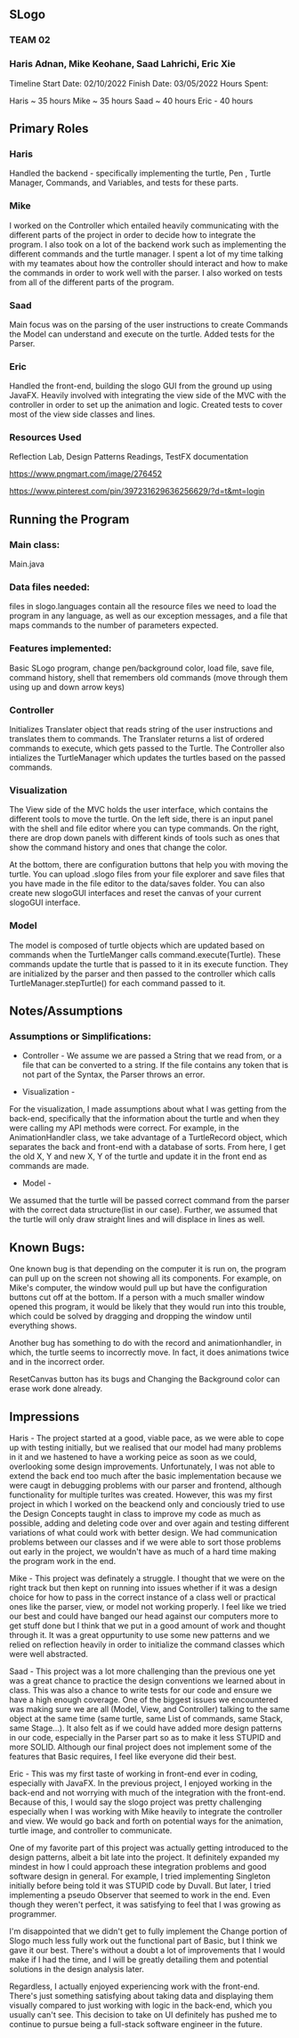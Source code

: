 ## SLogo
### TEAM 02
### Haris Adnan, Mike Keohane, Saad Lahrichi, Eric Xie

Timeline
Start Date: 02/10/2022
Finish Date: 03/05/2022
Hours Spent:

Haris ~ 35 hours
Mike ~ 35 hours
Saad ~ 40 hours
Eric - 40 hours

## Primary Roles


### Haris

Handled the backend - specifically implementing the turtle, Pen , Turtle Manager, Commands, and Variables, and tests for these parts.



### Mike

I worked on the Controller which entailed heavily communicating with the different parts of the project in order to decide how to integrate the program. I also took on a lot of the backend work such as implementing the different commands and the turtle manager. I spent a lot of my time talking with my teamates about how the controller should interact and how to make the commands in order to work well with the parser. I also worked on tests from all of the different parts of the program.


### Saad

Main focus was on the parsing of the user instructions to create Commands the Model can understand and execute on the turtle.
Added tests for the Parser.


### Eric

Handled the front-end, building the slogo GUI from the ground up using JavaFX. Heavily involved with integrating the view side of the MVC with the controller in order to set up the animation and logic. Created tests to cover most of the view side classes and lines.




### Resources Used
Reflection Lab, Design Patterns Readings, TestFX documentation

https://www.pngmart.com/image/276452

https://www.pinterest.com/pin/397231629636256629/?d=t&mt=login



## Running the Program
### Main class:
Main.java

### Data files needed:
files in slogo.languages contain all the resource files we need to load the program in any language, as well as our exception messages, and a file that maps commands to the number of parameters expected.

### Features implemented:
Basic SLogo program, change pen/background color, load file, save file, command history, shell that remembers old commands (move through them using up and down arrow keys)


### Controller

Initializes Translater object that reads string of the user instructions and translates them to commands. The Translater returns a list of ordered commands to execute, which gets passed to the Turtle. The Controller also intializes the TurtleManager which updates the turtles based on the passed commands.



### Visualization

The View side of the MVC holds the user interface, which contains the different tools to move the turtle. On the left side, there is an input panel with the shell and file editor where you can type commands. On the right, there are drop down panels with different kinds of tools such as ones that show the command history and ones that change the color.

At the bottom, there are configuration buttons that help you with moving the turtle. You can upload .slogo files from your file explorer and save files that you have made in the file editor to the data/saves folder. You can also create new slogoGUI interfaces and reset the canvas of your current slogoGUI interface.




### Model

The model is composed of turtle objects which are updated based on commands when the TurtleManger calls command.execute(Turtle). These commands update the turtle that is passed to it in its execute function. They are initialized by the parser and then passed to the controller which calls TurtleManager.stepTurtle() for each command passed to it.





## Notes/Assumptions
### Assumptions or Simplifications:


* Controller -
  We assume we are passed a String that we read from, or a file that can be converted to a string. If the file contains any token that is not part of the Syntax, the Parser throws an error.


* Visualization -

For the visualization, I made assumptions about what I was getting from the back-end, specifically that the information about the turtle and when they were calling my API methods were correct. For example, in the AnimationHandler class, we take advantage of a TurtleRecord object, which separates the back and front-end with a database of sorts. From here, I get the old X, Y and new X, Y of the turtle and update it in the front end as commands are made.




* Model -

We assumed that the turtle will be passed correct command from the parser with the correct data structure(list in our case). Further, we assumed that the turtle will only draw straight lines and will displace in lines as well.



## Known Bugs:

One known bug is that depending on the computer it is run on, the program can pull up on the screen not showing all its components. For example, on Mike's computer, the window would pull up but have the configuration buttons cut off at the bottom. If a person with a much smaller window opened this program, it would be likely that they would run into this trouble, which could be solved by dragging and dropping the window until everything shows.

Another bug has something to do with the record and animationhandler, in which, the turtle seems to incorrectly move. In fact, it does animations twice and in the incorrect order.

ResetCanvas button has its bugs and Changing the Background color can erase work done already.


## Impressions

Haris - The project started at a good, viable pace, as we were able to cope up with testing initially, but we realised that our model had many problems in it and we hastened to have a working peice as soon as we could, overlooking some design improvements. Unfortunately, I was not able to extend the back end too much after the basic implementation because we were caugt in debugging problems with our parser and frontend, although functionality for multiple turltes was created. However, this was my first project in which I worked on the beackend only and conciously tried to use the Design Concepts taught in class to improve my code as much as possible, adding and deleting code over and over again and testing different variations of what could work with better design. We had communication problems between our classes and if we were able to sort those problems out early in the project, we wouldn't have as much of a hard time making the program work in the end.

Mike - This project was definately a struggle. I thought that we were on the right track but then kept on running into issues whether if it was a design choice for how to pass in the correct instance of a class well or practical ones like the parser, view, or model not working properly. I feel like we tried our best and could have banged our head against our computers more to get stuff done but I think that we put in a good amount of work and thought through it. It was a great oppurtunity to use some new patterns and we relied on reflection heavily in order to initialize the command classes which were well abstracted.

Saad - This project was a lot more challenging than the previous one yet was a great chance to practice the design conventions we learned about in class. This was also a chance to write tests for our code and ensure we have a high enough coverage. One of the biggest issues we encountered was making sure we are all (Model, View, and Controller) talking to the same object at the same time (same turtle, same List of commands, same Stack, same Stage...). It also felt as if we could have added more design patterns in our code, especially in the Parser part so as to make it less STUPID and more SOLID. Although our final project does not implement some of the features that Basic requires, I feel like everyone did their best.


Eric - This was my first taste of working in front-end ever in coding, especially with JavaFX. In the previous project, I enjoyed working in the back-end and not worrying with much of the integration with the front-end. Because of this, I would say the slogo project was pretty challenging especially when I was working with Mike heavily to integrate the controller and view. We would go back and forth on potential ways for the animation, turtle image, and controller to communicate.

One of my favorite part of this project was actually getting introduced to the design patterns, albeit a bit late into the project. It definitely expanded my mindest in how I could approach these integration problems and good software design in general. For example, I tried implementing Singleton initially before being told it was STUPID code by Duvall. But later, I tried implementing a pseudo Observer that seemed to work in the end. Even though they weren't perfect, it was satisfying to feel that I was growing as programmer.

I'm disappointed that we didn't get to fully implement the Change portion of Slogo much less fully work out the functional part of Basic, but I think we gave it our best. There's without a doubt a lot of improvements that I would make if I had the time, and I will be greatly detailing them and potential solutions in the design analysis later.

Regardless, I actually enjoyed experiencing work with the front-end. There's just something satisfying about taking data and displaying them visually compared to just working with logic in the back-end, which you usually can't see. This decision to take on UI definitely has pushed me to continue to pursue being a full-stack software engineer in the future.